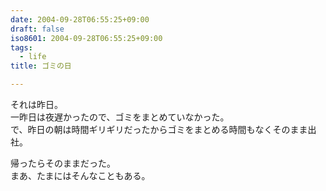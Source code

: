 ```yaml
---
date: 2004-09-28T06:55:25+09:00
draft: false
iso8601: 2004-09-28T06:55:25+09:00
tags:
  - life
title: ゴミの日

---
```


それは昨日。  
一昨日は夜遅かったので、ゴミをまとめていなかった。  
で、昨日の朝は時間ギリギリだったからゴミをまとめる時間もなくそのまま出社。

帰ったらそのままだった。  
まあ、たまにはそんなこともある。
